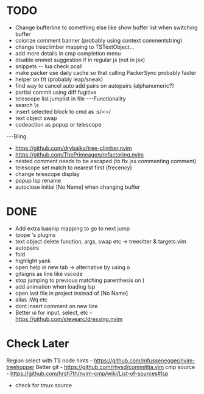 # TODO
- Change bufferline to something else like show buffer list when switching buffer
- colorize comment banner (probably using context commentstring)
- change treeclimber mapping to TSTextObject...
- add more details in cmp completion menu
- disable emmet suggestion if in regular js (not in jsx)
- snippets
-- lua check pcall
- make packer use daily cache so that calling PackerSync probably faster
- helper on f/t (probably leap/sneak)
- find way to cancel auto add pairs on autopairs (alphanumeric?)
- partial commit using diff fugitive
- telescope list jumplist in file
---Functionality
- search \s
- insert selected block to cmd as :s/<>/
- text object swap
- codeaction as popup or telescope

---Bling
- https://github.com/drybalka/tree-climber.nvim
- https://github.com/ThePrimeagen/refactoring.nvim
- nested comment needs to be escaped (to fix jsx commenting comment)
- telescope set match to nearest first (frecency)
- change telescope display
- popup lsp rename
- autoclose initial [No Name] when changing buffer

# DONE
- Add extra luasnip mapping to go to next jump
- tpope 's plugins
- text object delete function, args, swap etc -> treesitter & targets.vim
- autopairs
- fold
- highlight yank
- open help in new tab -> alternative by using <c-w>o
- gitsigns as line like vscode
- stop jumping to previous matching parenthesis on )
- add animation when loading lsp
- open last file in project instead of [No Name]
- alias :Wq etc
- dont insert comment on new line
- Better ui for input, select, etc - https://github.com/stevearc/dressing.nvim

# Check Later
Region select with TS node hints - https://github.com/mfussenegger/nvim-treehopper
Better git - https://github.com/rhysd/committia.vim
cmp source - https://github.com/hrsh7th/nvim-cmp/wiki/List-of-sources#lsp
* check for tmux source
